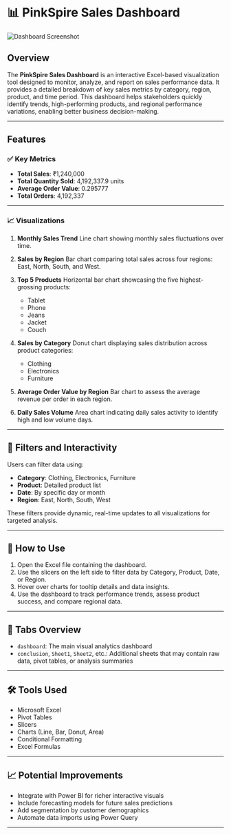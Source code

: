 

# 📊 PinkSpire Sales Dashboard

![Dashboard Screenshot](https://github.com/sanya0099/Sales-DashBoard/blob/main/Screenshot%20\(1\).png?raw=true)

## Overview

The **PinkSpire Sales Dashboard** is an interactive Excel-based visualization tool designed to monitor, analyze, and report on sales performance data. It provides a detailed breakdown of key sales metrics by category, region, product, and time period. This dashboard helps stakeholders quickly identify trends, high-performing products, and regional performance variations, enabling better business decision-making.

---

## Features

### ✅ Key Metrics

* **Total Sales**: ₹1,240,000
* **Total Quantity Sold**: 4,192,337.9 units
* **Average Order Value**: 0.295777
* **Total Orders**: 4,192,337

---

### 📈 Visualizations

1. **Monthly Sales Trend**
   Line chart showing monthly sales fluctuations over time.

2. **Sales by Region**
   Bar chart comparing total sales across four regions: East, North, South, and West.

3. **Top 5 Products**
   Horizontal bar chart showcasing the five highest-grossing products:

   * Tablet
   * Phone
   * Jeans
   * Jacket
   * Couch

4. **Sales by Category**
   Donut chart displaying sales distribution across product categories:

   * Clothing
   * Electronics
   * Furniture

5. **Average Order Value by Region**
   Bar chart to assess the average revenue per order in each region.

6. **Daily Sales Volume**
   Area chart indicating daily sales activity to identify high and low volume days.

---

## 📂 Filters and Interactivity

Users can filter data using:

* **Category**: Clothing, Electronics, Furniture
* **Product**: Detailed product list
* **Date**: By specific day or month
* **Region**: East, North, South, West

These filters provide dynamic, real-time updates to all visualizations for targeted analysis.

---

## 📌 How to Use

1. Open the Excel file containing the dashboard.
2. Use the slicers on the left side to filter data by Category, Product, Date, or Region.
3. Hover over charts for tooltip details and data insights.
4. Use the dashboard to track performance trends, assess product success, and compare regional data.

---

## 📑 Tabs Overview

* `dashboard`: The main visual analytics dashboard
* `conclusion`, `Sheet1`, `Sheet2`, etc.: Additional sheets that may contain raw data, pivot tables, or analysis summaries

---

## 🛠 Tools Used

* Microsoft Excel
* Pivot Tables
* Slicers
* Charts (Line, Bar, Donut, Area)
* Conditional Formatting
* Excel Formulas

---

## 📈 Potential Improvements

* Integrate with Power BI for richer interactive visuals
* Include forecasting models for future sales predictions
* Add segmentation by customer demographics
* Automate data imports using Power Query

---


